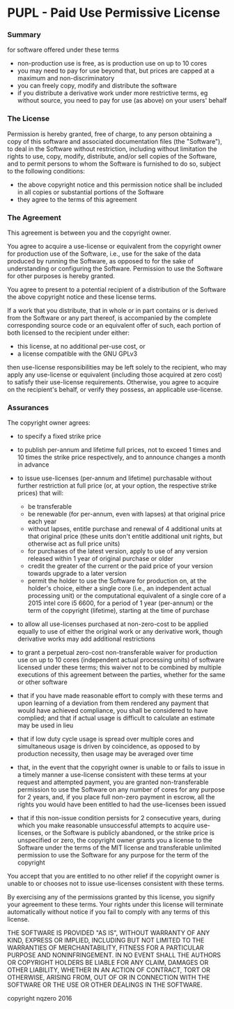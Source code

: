 # PUPL - Paid Use Permissive License

### Summary
for software offered under these terms
- non-production use is free, as is production use on up to 10 cores
- you may need to pay for use beyond that, but prices are capped at a maximum and non-discriminatory
- you can freely copy, modify and distribute the software
- if you distribute a derivative work under more restrictive terms, eg without source, you need to pay for use (as above) on your users' behalf


### The License

Permission is hereby granted, free of charge, to any person obtaining a copy of this software and associated documentation files (the "Software"), to deal in the Software without restriction, including without limitation the rights to use, copy, modify, distribute, and/or sell copies of the Software, and to permit persons to whom the Software is furnished to do so, subject to the following conditions:

- the above copyright notice and this permission notice shall be included in all copies or substantial portions of the Software
- they agree to the terms of this agreement


### The Agreement
This agreement is between you and the copyright owner.

You agree to acquire a use-license or equivalent from the copyright owner for production use of the Software, i.e., use for the sake of the data produced by running the Software, as opposed to for the sake of understanding or configuring the Software. Permission to use the Software for other purposes is hereby granted.

You agree to present to a potential recipient of a distribution of the Software the above copyright notice and these license terms.

If a work that you distribute, that in whole or in part contains or is derived from the Software or any part thereof, is accompanied by the complete corresponding source code or an equivalent offer of such, each portion of both licensed to the recipient under either:
 - this license, at no additional per-use cost, or
 - a license compatible with the GNU GPLv3

then use-license responsibilities may be left solely to the recipient, who may apply any use-license or equivalent (including those acquired at zero cost) to satisfy their use-license requirements.
Otherwise, you agree to acquire on the recipient's behalf, or verify they possess, an applicable use-license.



### Assurances
The copyright owner agrees:
- to specify a fixed strike price
- to publish per-annum and lifetime full prices, not to exceed 1 times and 10 times the strike price respectively, and to announce changes a month in advance
- to issue use-licenses (per-annum and lifetime) purchasable without further restriction at full price (or, at your option, the respective strike prices) that will:
    - be transferable
    - be renewable (for per-annum, even with lapses) at that original price each year
    - without lapses, entitle purchase and renewal of 4 additional units at that original price (these units don't entitle additional unit rights, but otherwise act as full price units)
    - for purchases of the latest version, apply to use of any version released within 1 year of original purchase or older
    - credit the greater of the current or the paid price of your version towards upgrade to a later version
    - permit the holder to use the Software for production on, at the holder's choice, either a single core (i.e., an independent actual processing unit) or the computational equivalent of a single core of a 2015 intel core i5 6600, for a period of 1 year (per-annum) or the term of the copyright (lifetime), starting at the time of purchase
- to allow all use-licenses purchased at non-zero-cost to be applied equally to use of either the original work or any derivative work, though derivative works may add additional restrictions

- to grant a perpetual zero-cost non-transferable waiver for production use on up to 10 cores (independent actual processing units) of software licensed under these terms; this waiver not to be combined by multiple executions of this agreement between the parties, whether for the same or other software

- that if you have made reasonable effort to comply with these terms and upon learning of a deviation from them rendered any payment that would have achieved compliance, you shall be considered to have complied; and that if actual usage is difficult to calculate an estimate may be used in lieu

- that if low duty cycle usage is spread over multiple cores and simultaneous usage is driven by coincidence, as opposed to by production necessity, then usage may be averaged over time

- that, in the event that the copyright owner is unable to or fails to issue in a timely manner a use-license consistent with these terms at your request and attempted payment, you are granted non-transferable permission to use the Software on any number of cores for any purpose for 2 years,
and, if you place full non-zero payment in escrow, all the rights you would have been entitled to had the use-licenses been issued

- that if this non-issue condition persists for 2 consecutive years, during which you make reasonable unsuccessful attempts to acquire use-licenses, or the Software is publicly abandoned, or the strike price is unspecified or zero, the copyright owner grants you a license to the Software under the terms of the MIT license and transferable unlimited permission to use the Software for any purpose for the term of the copyright



You accept that you are entitled to no other relief if the copyright owner is unable to or chooses not to issue use-licenses consistent with these terms.

By exercising any of the permissions granted by this license, you signify your agreement to these terms.
Your rights under this license will terminate automatically without notice if you fail to comply with any terms of this license.

THE SOFTWARE IS PROVIDED "AS IS", WITHOUT WARRANTY OF ANY KIND, EXPRESS OR IMPLIED, INCLUDING BUT NOT LIMITED TO THE WARRANTIES OF MERCHANTABILITY, FITNESS FOR A PARTICULAR PURPOSE AND NONINFRINGEMENT. IN NO EVENT SHALL THE AUTHORS OR COPYRIGHT HOLDERS BE LIABLE FOR ANY CLAIM, DAMAGES OR OTHER LIABILITY, WHETHER IN AN ACTION OF CONTRACT, TORT OR OTHERWISE, ARISING FROM, OUT OF OR IN CONNECTION WITH THE SOFTWARE OR THE USE OR OTHER DEALINGS IN THE SOFTWARE.



copyright nqzero 2016
